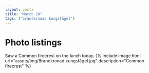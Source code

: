 ```yaml
---
layout: postx
title: "March 28"
tags: ["brandkronad kungsfågel"]
---
```

# Photo listings
Saw a Common firecrest on the lunch today.
{% include image.html url="assets/img/Brandkronad kungsfågel.jpg" description="Common firecrest" %}
